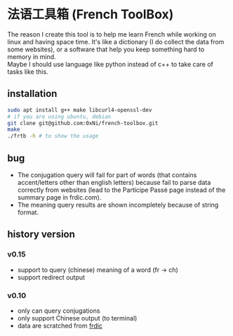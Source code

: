 # 法语工具箱 (French ToolBox)

The reason I create this tool is to help me learn French while working on linux and having space time. It's like a dictionary (I do collect the data from some websites), or a software that help you keep something hard to memory in mind.  
Maybe I should use language like python instead of c++ to take care of tasks like this. 



## installation

```bash
sudo apt install g++ make libcurl4-openssl-dev 
# if you are using ubuntu, debian
git clone git@github.com:0xNi/french-toolbox.git
make
./frtb -h # to show the usage
```

<!-- or you can use the `install.sh` to easy install to /usr/local/share-->


## bug
- The conjugation query will fail for part of words (that contains accent/letters other than english letters) because fail to parse data correctly from websites (lead to the Participe Passé page instead of the summary page in frdic.com).
- The meaning query results are shown incompletely because of string format.

## history version

### v0.15
- support to query (chinese) meaning of a word (fr -> ch)
- support redirect output

### v0.10
- only can query conjugations 
- only support Chinese output (to terminal)
- data are scratched from [frdic](https://www.frdic.com)
